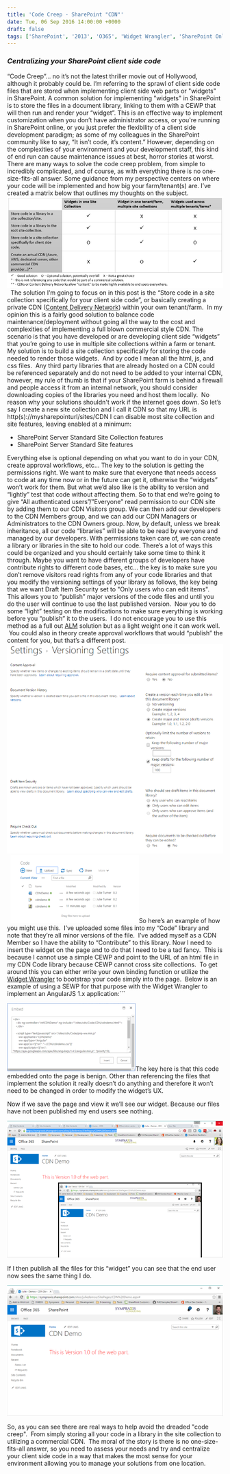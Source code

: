 ```yaml
---
title: 'Code Creep - SharePoint "CDN"'
date: Tue, 06 Sep 2016 14:00:00 +0000
draft: false
tags: ['SharePoint', '2013', 'O365', 'Widget Wrangler', 'SharePoint Online', 'Widget Wrangler', '2010', 'ALM', 'Development', 'SharePoint Version', '2016', 'ALM', 'Development']
---
```


### _Centralizing your SharePoint client side code_

“Code Creep”… no it’s not the latest thriller movie out of Hollywood, although it probably could be. I’m referring to the sprawl of client side code files that are stored when implementing client side web parts or "widgets" in SharePoint. A common solution for implementing "widgets" in SharePoint is to store the files in a document library, linking to them with a CEWP that will then run and render your “widget”. This is an effective way to implement customization when you don’t have administrator access, or you're running in SharePoint online, or you just prefer the flexibility of a client side development paradigm; as some of my colleagues in the SharePoint community like to say, “It isn’t code, it’s content.” However, depending on the complexities of your environment and your development staff, this kind of end run can cause maintenance issues at best, horror stories at worst. There are many ways to solve the code creep problem, from simple to incredibly complicated, and of course, as with everything there is no one-size-fits-all answer. Some guidance from my perspective centers on where your code will be implemented and how big your farm/tenant(s) are. I’ve created a matrix below that outlines my thoughts on the subject. ![solutionmatrix](solutionmatrix.png)   The solution I’m going to focus on in this post is the “Store code in a site collection specifically for your client side code”, or basically creating a private CDN ([Content Delivery Network](https://en.wikipedia.org/wiki/Content_delivery_network)) within your own tenant/farm.  In my opinion this is a fairly good solution to balance code maintenance/deployment without going all the way to the cost and complexities of implementing a full blown commercial style CDN. The scenario is that you have developed or are developing client side “widgets” that you’re going to use in multiple site collections within a farm or tenant. My solution is to build a site collection specifically for storing the code needed to render those widgets.  And by code I mean all the html, js, and css files.  Any third party libraries that are already hosted on a CDN could be referenced separately and do not need to be added to your internal CDN, however, my rule of thumb is that if your SharePoint farm is behind a firewall and people access it from an internal network, you should consider downloading copies of the libraries you need and host them locally.  No reason why your solutions shouldn't work if the internet goes down. So let’s say I create a new site collection and I call it CDN so that my URL is http(s)://mysharepointurl/sites/CDN I can disable most site collection and site features, leaving enabled at a minimum:

* SharePoint Server Standard Site Collection features
* SharePoint Server Standard Site features

Everything else is optional depending on what you want to do in your CDN, create approval workflows, etc… The key to the solution is getting the permissions right. We want to make sure that everyone that needs access to code at any time now or in the future can get it, otherwise the “widgets” won’t work for them. But what we’d also like is the ability to version and “lightly” test that code without affecting them. So to that end we’re going to give “All authenticated users”/”Everyone” read permission to our CDN site by adding them to our CDN Visitors group. We can then add our developers to the CDN Members group, and we can add our CDN Managers or Administrators to the CDN Owners group. Now, by default, unless we break inheritance, all our code “libraries” will be able to be read by everyone and managed by our developers. With permissions taken care of, we can create a library or libraries in the site to hold our code. There’s a lot of ways this could be organized and you should certainly take some time to think it through. Maybe you want to have different groups of developers have contribute rights to different code bases, etc… the key is to make sure you don’t remove visitors read rights from any of your code libraries and that you modify the versioning settings of your library as follows, the key being that we want Draft Item Security set to "Only users who can edit items".   This allows you to “publish” major versions of the code files and until you do the user will continue to use the last published version.  Now you to do some “light” testing on the modifications to make sure everything is working before you “publish” it to the users.  I do not encourage you to use this method as a full out [ALM](https://en.wikipedia.org/wiki/Application_lifecycle_management) solution but as a light weight one it can work well.  You could also in theory create approval workflows that would “publish” the content for you, but that’s a different post. ![librarysettings](LibrarySettings.png)   ![minorversion_libview](MinorVersion_LibView-300x159.png)So here’s an example of how you might use this.  I’ve uploaded some files into my “Code” library and note that they’re all minor versions of the file.  I’ve added myself as a CDN Member so I have the ability to “Contribute” to this library. Now I need to insert the widget on the page and to do that I need to be a tad fancy.  This is because I cannot use a simple CEWP and point to the URL of an html file in my CDN Code library because CEWP cannot cross site collections.  To get around this you can either write your own binding function or utilize the [Widget Wrangler](https://github.com/Widget-Wrangler/ww) to bootstrap your code simply into the page.  Below is an example of using a SEWP for that purpose with the Widget Wrangler to implement an AngularJS 1.x application:```

![puttingcodeonpage](PuttingCodeOnPage-300x158.png)The key here is that this code embedded onto the page is benign. Other than referencing the files that implement the solution it really doesn’t do anything and therefore it won’t need to be changed in order to modify the widget’s UX.

Now if we save the page and view it we’ll see our widget. Because our files have not been published my end users see nothing.

![minorversion_julie](MinorVersion_Julie.png)

If I then publish all the files for this “widget” you can see that the end user now sees the same thing I do.

![majorversion_user](MajorVersion_User.png)

So, as you can see there are real ways to help avoid the dreaded "code creep".  From simply storing all your code in a library in the site collection to utilizing a commercial CDN.  The moral of the story is there is no one-size-fits-all answer, so you need to assess your needs and try and centralize your client side code in a way that makes the most sense for your environment allowing you to manage your solutions from one location.
